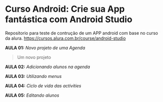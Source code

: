 # Curso Android: Crie sua App fantástica com Android Studio

Repositorio para teste de contrução de um APP android com base no curso da alura.
https://cursos.alura.com.br/course/android-studio

**AULA 01:** _Novo projeto de uma Agenda_
> Um novo projeto


**AULA 02:** _Adicionando alunos na agenda_

**AULA 03:** _Utilizando menus_

**AULA 04:** _Ciclo de vida das activities_

**AULA 05:** _Editando alunos_
